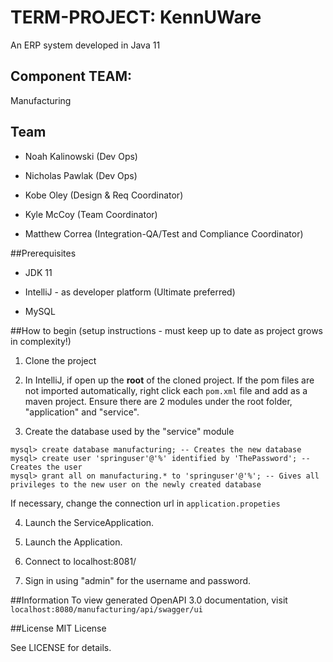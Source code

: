 # TERM-PROJECT: KennUWare

An ERP system developed in Java 11 

##  Component TEAM:  
Manufacturing


## Team

- Noah Kalinowski (Dev Ops)

- Nicholas Pawlak (Dev Ops)

- Kobe Oley (Design & Req Coordinator)

- Kyle McCoy (Team Coordinator)

- Matthew Correa (Integration-QA/Test and Compliance Coordinator)


##Prerequisites

- JDK 11

- IntelliJ - as developer platform (Ultimate preferred)

- MySQL


##How to begin (setup instructions - must keep up to date as project grows in complexity!)
1. Clone the project  

2. In IntelliJ, if open up the **root** of the cloned project. If the
pom files are not imported automatically, right click each `pom.xml` file and
add as a maven project. Ensure there are 2 modules under the root folder, 
"application" and "service".

3. Create the database used by the "service" module 
```
mysql> create database manufacturing; -- Creates the new database
mysql> create user 'springuser'@'%' identified by 'ThePassword'; -- Creates the user
mysql> grant all on manufacturing.* to 'springuser'@'%'; -- Gives all privileges to the new user on the newly created database
```
If necessary, change the connection url in `application.propeties`

4. Launch the ServiceApplication.

5. Launch the Application.

6. Connect to localhost:8081/

7. Sign in using "admin" for the username and password.

##Information
To view generated OpenAPI 3.0 documentation, visit `localhost:8080/manufacturing/api/swagger/ui` 

##License
MIT License

See LICENSE for details.
